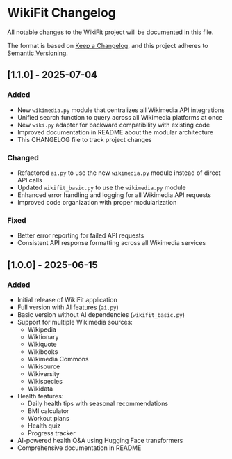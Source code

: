 # WikiFit Changelog

All notable changes to the WikiFit project will be documented in this file.

The format is based on [Keep a Changelog](https://keepachangelog.com/en/1.0.0/),
and this project adheres to [Semantic Versioning](https://semver.org/spec/v2.0.0.html).

## [1.1.0] - 2025-07-04

### Added
- New `wikimedia.py` module that centralizes all Wikimedia API integrations
- Unified search function to query across all Wikimedia platforms at once
- New `wiki.py` adapter for backward compatibility with existing code
- Improved documentation in README about the modular architecture
- This CHANGELOG file to track project changes

### Changed
- Refactored `ai.py` to use the new `wikimedia.py` module instead of direct API calls
- Updated `wikifit_basic.py` to use the `wikimedia.py` module
- Enhanced error handling and logging for all Wikimedia API requests
- Improved code organization with proper modularization

### Fixed
- Better error reporting for failed API requests
- Consistent API response formatting across all Wikimedia services

## [1.0.0] - 2025-06-15

### Added
- Initial release of WikiFit application
- Full version with AI features (`ai.py`)
- Basic version without AI dependencies (`wikifit_basic.py`)
- Support for multiple Wikimedia sources:
  - Wikipedia
  - Wiktionary
  - Wikiquote
  - Wikibooks
  - Wikimedia Commons
  - Wikisource
  - Wikiversity
  - Wikispecies
  - Wikidata
- Health features:
  - Daily health tips with seasonal recommendations
  - BMI calculator
  - Workout plans
  - Health quiz
  - Progress tracker
- AI-powered health Q&A using Hugging Face transformers
- Comprehensive documentation in README